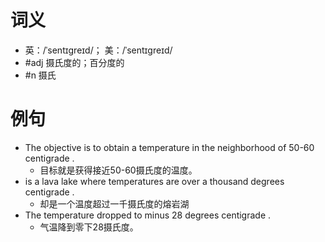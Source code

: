 # 词义
- 英：/ˈsentɪɡreɪd/； 美：/ˈsentɪɡreɪd/
- #adj 摄氏度的；百分度的
- #n 摄氏
# 例句
- The objective is to obtain a temperature in the neighborhood of 50-60 centigrade .
	- 目标就是获得接近50-60摄氏度的温度。
- is a lava lake where temperatures are over a thousand degrees centigrade .
	- 却是一个温度超过一千摄氏度的熔岩湖
- The temperature dropped to minus 28 degrees centigrade .
	- 气温降到零下28摄氏度。
